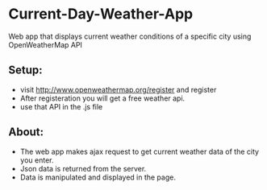 # Current-Day-Weather-App
Web app that displays current weather conditions of a specific city using OpenWeatherMap API

## Setup:
- visit http://www.openweathermap.org/register and register 
- After registeration you will get a free weather api.
- use that API in the .js file

## About:
- The web app makes ajax request to get current weather data of the city you enter.
- Json data is returned from the server.
- Data is manipulated and displayed in the page.
